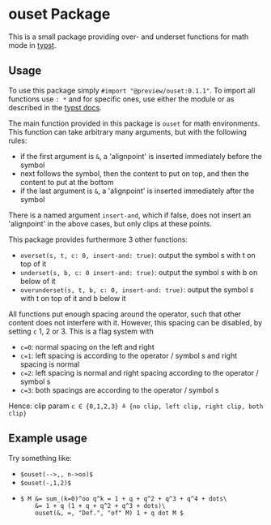 # ouset Package
This is a small package providing over- and underset functions for math mode in [typst](https://typst.app/).

## Usage
To use this package simply `#import "@preview/ouset:0.1.1"`. To import all functions use `: *` and for specific ones, use either the module or as described in the [typst docs](https://typst.app/docs/reference/scripting#modules).

The main function provided in this package is `ouset` for math environments. This function can take arbitrary many arguments, but with the following rules:
- if the first argument is `&`, a 'alignpoint' is inserted immediately before the symbol
- next follows the symbol, then the content to put on top, and then the content to put at the bottom
- if the last argument is `&`, a 'alignpoint' is inserted immediately after the symbol

There is a named argument `insert-and`, which if false, does not insert an 'alignpoint' in the above cases, but only clips at these points.

This package provides furthermore 3 other functions:
- `overset(s, t, c: 0, insert-and: true)`: output the symbol s with t on top of it
- `underset(s, b, c: 0 insert-and: true)`: output the symbol s with b on below of it
- `overunderset(s, t, b, c: 0, insert-and: true)`: output the symbol s with t on top of it and b below it

All functions put enough spacing around the operator, such that other content does not interfere with it. However, this spacing can be disabled, by setting `c` 1, 2 or 3. This is a flag system with
- `c=0`: normal spacing on the left and right
- `c=1`: left spacing is according to the operator / symbol s and right spacing is normal
- `c=2`: left spacing is normal and right spacing according to the operator / symbol s
- `c=3`: both spacings are according to the operator / symbol s

Hence: clip param `c ∈ {0,1,2,3} ≜ {no clip, left clip, right clip, both clip}`

## Example usage
Try something like:
- `$ouset(-->,, n->oo)$`
- `$ouset(-,1,2)$`
- ```typst
  $ M &= sum_(k=0)^oo q^k = 1 + q + q^2 + q^3 + q^4 + dots\
      &= 1 + q (1 + q + q^2 + q^3 + dots)\
      ouset(&, =, "Def.", "of" M) 1 + q dot M $
  ```